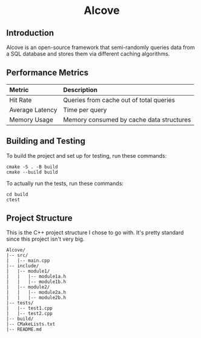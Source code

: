 <h1 style="text-align: center;">Alcove</h1>

## Introduction
Alcove is an open-source framework that semi-randomly queries data from a SQL database and stores them via different caching algorithms.

## Performance Metrics
| Metric          | Description                              |
|:----------------|:-----------------------------------------|
| Hit Rate        | Queries from cache out of total queries  |
| Average Latency | Time per query                           |
| Memory Usage    | Memory consumed by cache data structures |


## Building and Testing
To build the project and set up for testing, run these commands:
``` 
cmake -S . -B build
cmake --build build
```

To actually run the tests, run these commands:
```
cd build
ctest
```

## Project Structure
This is the C++ project structure I chose to go with. It's pretty standard since this project isn't very big.
```
Alcove/
|-- src/
|   |-- main.cpp
|-- include/
|   |-- module1/
|   |   |-- module1a.h
|   |   |-- module1b.h
|   |-- module2/
|   |   |-- module2a.h
|   |   |-- module2b.h
|-- tests/
|   |-- test1.cpp
|   |-- test2.cpp
|-- build/
|-- CMakeLists.txt
|-- README.md
```
